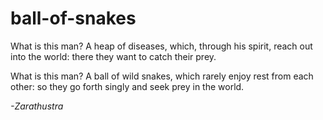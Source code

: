 ball-of-snakes
==============

What is this man?  A heap of diseases, which, through his spirit, reach out into the world:
there they want to catch their prey.

What is this man?  A ball of wild snakes, which rarely enjoy rest from each other: so they
go forth singly and seek prey in the world.

*-Zarathustra*
